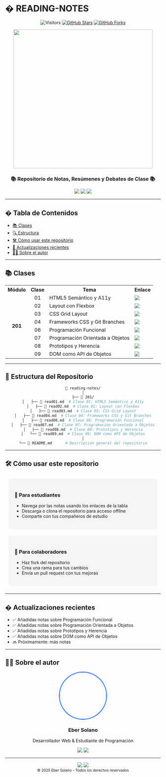 # � READING-NOTES

<div align="center">
  
  ![Visitors](https://visitor-badge.laobi.icu/badge?page_id=eber2k1.reading-notes)
  [![GitHub Stars](https://img.shields.io/github/stars/eber2k1/reading-notes?style=social)](https://github.com/eber2k1/reading-notes/stargazers)
  [![GitHub Forks](https://img.shields.io/github/forks/eber2k1/reading-notes?style=social)](https://github.com/eber2k1/reading-notes/network/members)
  
  <img src="https://media.giphy.com/media/L1R1tvI9svkIWwpVYr/giphy.gif" width="450px">
  
  <h3>📚 Repositorio de Notas, Resúmenes y Debates de Clase 📚</h3>
  
  <p>
    <a href="#-clases"><img src="https://img.shields.io/badge/Ver_Clases-4285F4?style=for-the-badge&logo=googleclassroom&logoColor=white"></a>
    <a href="#-estructura-del-repositorio"><img src="https://img.shields.io/badge/Estructura-FF5722?style=for-the-badge&logo=files&logoColor=white"></a>
    <a href="https://github.com/eber2k1"><img src="https://img.shields.io/badge/Autor-181717?style=for-the-badge&logo=github&logoColor=white"></a>
  </p>
  
</div>

---

## � Tabla de Contenidos

- [📚 Clases](#-clases)
- [🔍 Estructura](#-estructura-del-repositorio)
- [🛠️ Cómo usar este repositorio](#-cómo-usar-este-repositorio)
- [🔄 Actualizaciones recientes](#-actualizaciones-recientes)
- [👨‍💻 Sobre el autor](#-sobre-el-autor)

---

## 📚 Clases

<div align="center">
  <table>
    <tr>
      <th>Módulo</th>
      <th>Clase</th>
      <th>Tema</th>
      <th>Enlace</th>
    </tr>
    <tr>
      <td rowspan="8" align="center"><b>201</b></td>
      <td align="center">01</td>
      <td>HTML5 Semántico y A11y</td>
      <td><a href="https://eber2k1.github.io/reading-notes/201/read01"><img src="https://img.shields.io/badge/Ver_Notas-37a779?style=flat"></a></td>
    </tr>
    <tr>
      <td align="center">02</td>
      <td>Layout con Flexbox</td>
      <td><a href="https://eber2k1.github.io/reading-notes/201/read02"><img src="https://img.shields.io/badge/Ver_Notas-37a779?style=flat"></a></td>
    </tr>
    <tr>
      <td align="center">03</td>
      <td>CSS Grid Layout</td>
      <td><a href="https://eber2k1.github.io/reading-notes/201/read03"><img src="https://img.shields.io/badge/Ver_Notas-37a779?style=flat"></a></td>
    </tr>
    <tr>
      <td align="center">04</td>
      <td>Frameworks CSS y Git Branches</td>
      <td><a href="https://eber2k1.github.io/reading-notes/201/read04"><img src="https://img.shields.io/badge/Ver_Notas-37a779?style=flat"></a></td>
    </tr>
    <tr>
      <td align="center">06</td>
      <td>Programación Funcional</td>
      <td><a href="https://eber2k1.github.io/reading-notes/201/read06"><img src="https://img.shields.io/badge/Ver_Notas-37a779?style=flat"></a></td>
    </tr>
    <tr>
      <td align="center">07</td>
      <td>Programación Orientada a Objetos</td>
      <td><a href="https://eber2k1.github.io/reading-notes/201/read07"><img src="https://img.shields.io/badge/Ver_Notas-37a779?style=flat"></a></td>
    </tr>
    <tr>
      <td align="center">08</td>
      <td>Prototipos y Herencia</td>
      <td><a href="https://eber2k1.github.io/reading-notes/201/read08"><img src="https://img.shields.io/badge/Ver_Notas-37a779?style=flat"></a></td>
    </tr>
    <tr>
      <td align="center">09</td>
      <td>DOM como API de Objetos</td>
      <td><a href="https://eber2k1.github.io/reading-notes/201/read09"><img src="https://img.shields.io/badge/Ver_Notas-37a779?style=flat"></a></td>
    </tr>
  </table>
</div>

---

## 📂 Estructura del Repositorio

<div align="center">
  
```bash
📁 reading-notes/
│
├── 📁 201/
│   ├── 📄 read01.md  # Clase 01: HTML5 Semántico y A11y
│   ├── 📄 read02.md  # Clase 02: Layout con Flexbox
│   ├── 📄 read03.md  # Clase 03: CSS Grid Layout
│   ├── 📄 read04.md  # Clase 04: Frameworks CSS y Git Branches
│   ├── 📄 read06.md  # Clase 06: Programación Funcional
│   ├── 📄 read07.md  # Clase 07: Programación Orientada a Objetos
│   ├── 📄 read08.md  # Clase 08: Prototipos y Herencia
│   └── 📄 read09.md  # Clase 09: DOM como API de Objetos
│
└── 📄 README.md      # Descripción general del repositorio
```

</div>

---

## 🛠️ Cómo usar este repositorio

<div style="display: flex; justify-content: space-around; flex-wrap: wrap;">
  <div style="flex: 1; min-width: 300px; margin: 10px; padding: 20px; border-radius: 10px; background-color: #f5f5f5;">
    <h3>📖 Para estudiantes</h3>
    <ul>
      <li>Navega por las notas usando los enlaces de la tabla</li>
      <li>Descarga o clona el repositorio para acceso offline</li>
      <li>Comparte con tus compañeros de estudio</li>
    </ul>
  </div>
  <div style="flex: 1; min-width: 300px; margin: 10px; padding: 20px; border-radius: 10px; background-color: #f5f5f5;">
    <h3>🤝 Para colaboradores</h3>
    <ul>
      <li>Haz fork del repositorio</li>
      <li>Crea una rama para tus cambios</li>
      <li>Envía un pull request con tus mejoras</li>
    </ul>
  </div>
</div>

---

## � Actualizaciones recientes

- ✅ Añadidas notas sobre Programación Funcional
- ✅ Añadidas notas sobre Programación Orientada a Objetos
- ✅ Añadidas notas sobre Prototipos y Herencia
- ✅ Añadidas notas sobre DOM como API de Objetos
- 🔜 Próximamente: más notas

---

## 👨‍💻 Sobre el autor

<div align="center">
  <img src="https://github.com/eber2k1.png" width="150px" style="border-radius: 50%; border: 3px solid #4285F4;">
  <h3>Eber Solano</h3>
  <p>Desarrollador Web & Estudiante de Programación</p>
  
  <div>
    <a href="https://github.com/eber2k1"><img src="https://img.shields.io/badge/GitHub-eber2k1-181717?style=for-the-badge&logo=github"></a>
    <a href="https://twitter.com/eber2k1"><img src="https://img.shields.io/badge/Twitter-@eber2k1-1DA1F2?style=for-the-badge&logo=twitter&logoColor=white"></a>
  </div>
</div>

---

<div align="center">
  <img src="https://img.shields.io/badge/Hecho_en_mi_casa-red">
  <img src="https://img.shields.io/badge/Última_actualización-Marzo_2025-blue">
  <br>
  <sub>© 2025 Eber Solano - Todos los derechos reservados</sub>
</div>